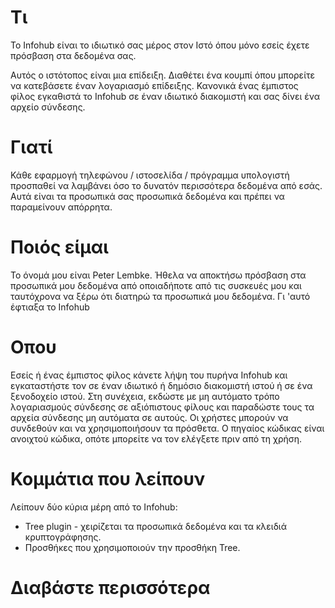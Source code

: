 # Τι

Το Infohub είναι το ιδιωτικό σας μέρος στον Ιστό όπου μόνο εσείς έχετε πρόσβαση στα δεδομένα σας.

Αυτός ο ιστότοπος είναι μια επίδειξη. Διαθέτει ένα κουμπί όπου μπορείτε να κατεβάσετε έναν λογαριασμό επίδειξης. Κανονικά ένας έμπιστος φίλος εγκαθιστά το Infohub σε έναν ιδιωτικό διακομιστή και σας δίνει ένα αρχείο σύνδεσης.

# Γιατί

Κάθε εφαρμογή τηλεφώνου / ιστοσελίδα / πρόγραμμα υπολογιστή προσπαθεί να λαμβάνει όσο το δυνατόν περισσότερα δεδομένα από εσάς. Αυτά είναι τα προσωπικά σας προσωπικά δεδομένα και πρέπει να παραμείνουν απόρρητα.

# Ποιός είμαι

Το όνομά μου είναι Peter Lembke. Ήθελα να αποκτήσω πρόσβαση στα προσωπικά μου δεδομένα από οποιαδήποτε από τις συσκευές μου και ταυτόχρονα να ξέρω ότι διατηρώ τα προσωπικά μου δεδομένα. Γι 'αυτό έφτιαξα το Infohub

# Οπου

Εσείς ή ένας έμπιστος φίλος κάνετε λήψη του πυρήνα Infohub και εγκαταστήστε τον σε έναν ιδιωτικό ή δημόσιο διακομιστή ιστού ή σε ένα ξενοδοχείο ιστού. Στη συνέχεια, εκδώστε με μη αυτόματο τρόπο λογαριασμούς σύνδεσης σε αξιόπιστους φίλους και παραδώστε τους τα αρχεία σύνδεσης μη αυτόματα σε αυτούς. Οι χρήστες μπορούν να συνδεθούν και να χρησιμοποιήσουν τα πρόσθετα. Ο πηγαίος κώδικας είναι ανοιχτού κώδικα, οπότε μπορείτε να τον ελέγξετε πριν από τη χρήση.

# Κομμάτια που λείπουν

Λείπουν δύο κύρια μέρη από το Infohub:

* Tree plugin - χειρίζεται τα προσωπικά δεδομένα και τα κλειδιά κρυπτογράφησης.
* Προσθήκες που χρησιμοποιούν την προσθήκη Tree.

# Διαβάστε περισσότερα
